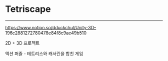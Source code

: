 # Tetriscape

----

https://www.notion.so/dduckchul/Unity-3D-196c2881272780478e84f8c9ae49b510

2D + 3D 프로젝트

액션 퍼즐 - 테트리스와 캐서린을 합친 게임
